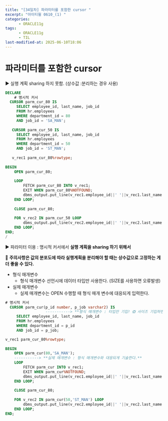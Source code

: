 ```yaml
---
title: "[34일차] 파라미터를 포함한 cursor "
excerpt: "아이티윌 0610_(1) "
categories:
      - ORACLE11g
tags:
      - ORACLE11g
      - TIL
last-modified-at: 2025-06-10T18:06
---
```


# 파라미터를 포함한 cursor

▶️ 실행 계획 sharing 하지  못함. (상수값 :분리하는 경우 사용)

```sql
DECLARE
	# 명시적 커서
  CURSOR parm_cur_80 IS
     SELECT employee_id, last_name, job_id
     FROM hr.employees
     WHERE department_id = 80
     AND job_id = 'SA_MAN';
     
   CURSOR parm_cur_50 IS
     SELECT employee_id, last_name, job_id
     FROM hr.employees
     WHERE department_id = 50
     AND job_id = 'ST_MAN';
     
   v_rec1 parm_cur_80%rowtype;
   
BEGIN
    OPEN parm_cur_80;
    
    LOOP
        FETCH parm_cur_80 INTO v_rec1;
        EXIT WHEN parm_cur_80%NOTFOUND;
        dbms_output.put_line(v_rec1.employee_id||' '||v_rec1.last_name||' '||v_rec1.job_id);
    END LOOP;
    
    CLOSE parm_cur_80;
    
    FOR v_rec2 IN parm_cur_50 LOOP
        dbms_output.put_line(v_rec2.employee_id||' '||v_rec2.last_name||' '||v_rec2.job_id);
    END LOOP;
END;
/
```

▶️ 파라미터 이용  : 명시적 커서에서 **실행 계획을 sharing 하기 위해서**

📍 **주의사항은 값의 분포도에 따라 실행계획을 분리해야 할 때는 상수값으로 고정하는 게 더 좋을 수 있다.**

- 형식 매개변수
    - 형식 매개변수 선언시에 데이터 타입만 사용한다. (SIZE를 사용하면 오류발생)
- 실제 매개변수
    - 실제 매개변수는  OPEN 수행할 때 형식 매개 변수에 대응되게 입력한다.

```sql
# 명시적 커서
  CURSOR parm_cur(p_id number, p_job varchar2) IS
                  -----------> **형식 매개변수 : 타입만 기입! ❎ 사이즈 기입하면 안됨.** 
     SELECT employee_id, last_name, job_id
     FROM hr.employees
     WHERE department_id = p_id
     AND job_id = p_job;

v_rec1 parm_cur_80%rowtype;
   
BEGIN
    OPEN parm_cur(80,'SA_MAN');
    -----------> **실제 매개변수 : 형식 매개변수와 대응되게 기술한다.**
    LOOP
        FETCH parm_cur INTO v_rec1;
        EXIT WHEN parm_cur%NOTFOUND;
        dbms_output.put_line(v_rec1.employee_id||' '||v_rec1.last_name||' '||v_rec1.job_id);
    END LOOP;
    
    CLOSE parm_cur_80;
    
    FOR v_rec2 IN parm_cur(50,'ST_MAN') LOOP
        dbms_output.put_line(v_rec2.employee_id||' '||v_rec2.last_name||' '||v_rec2.job_id);
    END LOOP;
END;     
     
```